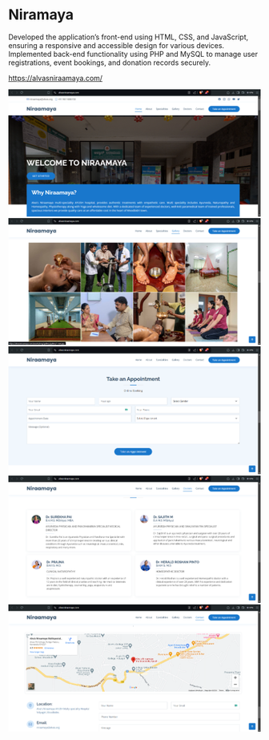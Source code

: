 # Niramaya

Developed the application’s front-end using HTML, CSS, and JavaScript, ensuring a responsive and accessible design for
various devices.
Implemented back-end functionality using PHP and MySQL to manage user registrations, event bookings, and donation
records securely.

https://alvasniraamaya.com/

![image alt](https://github.com/shravitha/Niramaya/blob/804cf6c902c48d25837a8c51bd2d3c873c741c88/Screenshot%202024-08-05%20182301.png)
![image alt](https://github.com/shravitha/Niramaya/blob/804cf6c902c48d25837a8c51bd2d3c873c741c88/Screenshot%202024-08-05%20182314.png)
![image alt](https://github.com/shravitha/Niramaya/blob/804cf6c902c48d25837a8c51bd2d3c873c741c88/Screenshot%202024-08-05%20182321.png)
![image alt](https://github.com/shravitha/Niramaya/blob/804cf6c902c48d25837a8c51bd2d3c873c741c88/Screenshot%202024-08-05%20182330.png)
![image alt](https://github.com/shravitha/Niramaya/blob/804cf6c902c48d25837a8c51bd2d3c873c741c88/Screenshot%202024-08-05%20182340.png)

